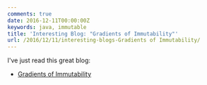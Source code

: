 ```yaml
---
comments: true
date: 2016-12-11T00:00:00Z
keywords: java, immutable
title: 'Interesting Blog: "Gradients of Immutability"'
url: /2016/12/11/interesting-blogs-Gradients of Immutability/
---
```


I've just read this great blog:

- [Gradients of Immutability](http://www.yegor256.com/2016/09/07/gradients-of-immutability.html)
